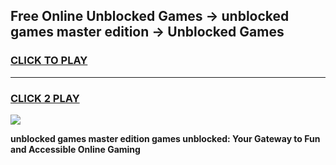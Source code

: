 
## Free Online Unblocked Games → unblocked games master edition → Unblocked Games
<h3>
<a href="https://premium.freeplayer.one?title=unblocked_games_master_edition&ref=21F">CLICK TO PLAY</a></h3>
<hr>

<h3>
<a href="https://premium.freeplayer.one?title=unblocked_games_master_edition&ref=21F">CLICK 2 PLAY</a>
  
</h3>

<a href="https://premium.freeplayer.one?title=unblocked_games_master_edition&ref=21F/"><img src="https://clearcache.store/games.png"></a>


**unblocked games master edition games unblocked: Your Gateway to Fun and Accessible Online Gaming**
